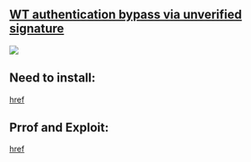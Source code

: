 ## [WT authentication bypass via unverified signature](https://portswigger.net/web-security/jwt/lab-jwt-authentication-bypass-via-unverified-signature)


![](https://github.com/nu11secur1ty/PortSwigger-Web-Security-Academy/blob/main/JWT/JWT-authentication-bypass-via-unverified-signature/Docs/Screenshot%202022-06-14%20170527.png)

## Need to install:
[href](https://portswigger.net/bappstore/26aaa5ded2f74beea19e2ed8345a93dd)

## Prrof and Exploit:
[href](https://streamable.com/kco8em)
